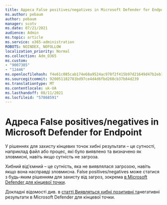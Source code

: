 ```yaml
---
title: Адреса False positives/negatives in Microsoft Defender for Endpoint
ms.author: pebaum
author: pebaum
manager: scotv
ms.date: 07/21/2021
audience: Admin
ms.topic: article
ms.service: o365-administration
ROBOTS: NOINDEX, NOFOLLOW
localization_priority: Normal
ms.collection: Adm_O365
ms.custom:
- "9007385"
- "12446"
ms.openlocfilehash: f4e61c085cab174e68a9524ac978f2f415b97d21649d47b2eb16f24abe83f828
ms.sourcegitcommit: 920051182781bd97ce4d4d6fbd268cb37b84d239
ms.translationtype: MT
ms.contentlocale: uk-UA
ms.lasthandoff: 08/11/2021
ms.locfileid: "57868591"
---
```

# <a name="address-false-positivesnegatives-in-microsoft-defender-for-endpoint"></a>Адреса False positives/negatives in Microsoft Defender for Endpoint

У рішеннях для захисту кінцевих точок хибні результати – це сутності, наприклад файл або процес, які було виявлено та визначено як зловмисні, навіть якщо сутність не загроза. 

Хибний від'ємний – це сутність, яка не виявлялася загрозою, навіть якщо вона насправді зловмисна. False positives/negatives може статися з будь-яким рішенням для захисту від загроз, зокрема [в Microsoft Defender для кінцевої точки](https://docs.microsoft.com/microsoft-365/security/defender-endpoint/microsoft-defender-endpoint).

Докладні відомості див. в [статті Виявляться хибні позитивні та](https://docs.microsoft.com/microsoft-365/security/defender-endpoint/defender-endpoint-false-positives-negatives)негативні результати в Microsoft Defender для кінцевої точки.
